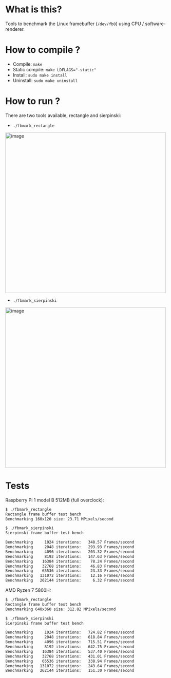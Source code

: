 # What is this?
Tools to benchmark the Linux framebuffer (`/dev/fb0`) using CPU / software-renderer.

# How to compile ?
* Compile: `make`
* Static compile: `make LDFLAGS="-static"`
* Install: `sudo make install`
* Uninstall: `sudo make uninstall`

# How to run ?
There are two tools available, rectangle and sierpinski:

* `./fbmark_rectangle`
<img width="500" height="500" alt="image" src="https://github.com/user-attachments/assets/8d8a8f60-9d17-422d-8b90-16d10d4347b6" />

* `./fbmark_sierpinski`
<img width="500" height="500" alt="image" src="https://github.com/user-attachments/assets/8f608b86-3204-42f3-b7e5-27ee0363ff07" />

# Tests
Raspberry Pi 1 model B 512MB (full overclock):
```bash
$ ./fbmark_rectangle 
Rectangle frame buffer test bench
Benchmarking 160x120 size: 23.71 MPixels/second

$ ./fbmark_sierpinski 
Sierpinski frame buffer test bench

Benchmarking     1024 iterations:   348.57 Frames/second
Benchmarking     2048 iterations:   293.93 Frames/second
Benchmarking     4096 iterations:   203.32 Frames/second
Benchmarking     8192 iterations:   147.63 Frames/second
Benchmarking    16384 iterations:    78.24 Frames/second
Benchmarking    32768 iterations:    46.83 Frames/second
Benchmarking    65536 iterations:    23.33 Frames/second
Benchmarking   131072 iterations:    12.16 Frames/second
Benchmarking   262144 iterations:     6.32 Frames/second
```

AMD Ryzen 7 5800H:
```bash
$ ./fbmark_rectangle 
Rectangle frame buffer test bench
Benchmarking 640x360 size: 312.82 MPixels/second

$ ./fbmark_sierpinski 
Sierpinski frame buffer test bench

Benchmarking     1024 iterations:   724.82 Frames/second
Benchmarking     2048 iterations:   618.84 Frames/second
Benchmarking     4096 iterations:   715.51 Frames/second
Benchmarking     8192 iterations:   642.75 Frames/second
Benchmarking    16384 iterations:   537.40 Frames/second
Benchmarking    32768 iterations:   431.01 Frames/second
Benchmarking    65536 iterations:   338.94 Frames/second
Benchmarking   131072 iterations:   243.64 Frames/second
Benchmarking   262144 iterations:   151.30 Frames/second
```
